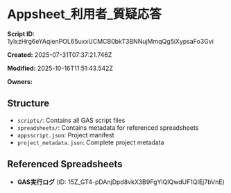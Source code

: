 # Appsheet_利用者_質疑応答

**Script ID:** 1ylxzHrg6eYAqienPOL65uxxUCMCB0bkT3BNNujMmqQg5iXypsaFo3Gvi

**Created:** 2025-07-31T07:37:21.746Z

**Modified:** 2025-10-16T11:51:43.542Z

**Owners:** 

## Structure

- `scripts/`: Contains all GAS script files
- `spreadsheets/`: Contains metadata for referenced spreadsheets
- `appsscript.json`: Project manifest
- `project_metadata.json`: Complete project metadata

## Referenced Spreadsheets

- **GAS実行ログ** (ID: 15Z_GT4-pDAnjDpd8vkX3B9FgYlQIQwdUF1QIEj7bVnE)
